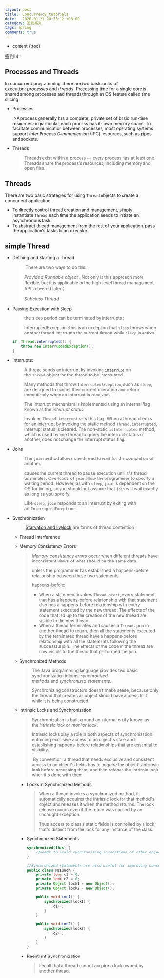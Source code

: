 ```yaml
---
layout: post
title:  Concurrency_tutorials
date:   2020-01-21 20:53:12 +08:00
category: 签到系列
tags: spring
comments: true
---
```


* content
{:toc}


签到14！



## Processes and Threads

In concurrent programming, there are two basic units of execution: *processes* and *threads*.  Processing time for a single core is shared among processes and threads through an OS feature called time slicing 

- Processes

   >A process generally has a complete, private set of basic run-time resources; in particular, each process has its own memory space. To facilitate communication between processes, most operating systems support *Inter Process Communication* (IPC) resources, such as pipes and sockets. 

- Threads

  >Threads exist within a process — every process has at least one. Threads share the process's resources, including memory and open files.  



## Threads

There are two basic strategies for using `Thread` objects to create a concurrent application. 

- To directly control thread creation and management, simply instantiate `Thread` each time the application needs to initiate an asynchronous task. 
- To abstract thread management from the rest of your application, pass the application's tasks to an *executor*.

## simple Thread

- Defining and Starting a Thread

  > There are two ways to do this:
  >
  >*Provide a Runnable object*：Not only is this approach more flexible, but it is applicable to the high-level thread management APIs covered later； 
  >
  >*Subclass Thread*；

- Pausing Execution with Sleep

  >the sleep period can be terminated by interrupts ;
  >
  >InterruptedException :this is an exception that `sleep` throws when another thread interrupts the current thread while `sleep` is active.  

  ```java
  if (Thread.interrupted()) {
      throw new InterruptedException();
  }
  ```

- Interrupts:

  >A thread sends an interrupt by invoking [`interrupt`](https://docs.oracle.com/javase/8/docs/api/java/lang/Thread.html#interrupt--) on the `Thread` object for the thread to be interrupted. 
  >
  >Many methods that throw `InterruptedException`, such as `sleep`, are designed to cancel their current operation and return immediately when an interrupt is received. 
  >
  >The interrupt mechanism is implemented using an internal flag known as the *interrupt status*.
  >
  >
  >
  >Invoking `Thread.interrupt` sets this flag. When a thread checks for an interrupt by invoking the static method `Thread.interrupted`, interrupt status is cleared. The non-static `isInterrupted` method, which is used by one thread to query the interrupt status of another, does not change the interrupt status flag.  

- Joins

  >The `join` method allows one thread to wait for the completion of another. 
  >
  >causes the current thread to pause execution until `t`'s thread terminates. Overloads of `join` allow the programmer to specify a waiting period. However, as with `sleep`, `join` is dependent on the OS for timing, so you should not assume that `join` will wait exactly as long as you specify. 
  >
  >Like `sleep`, `join` responds to an interrupt by exiting with an `InterruptedException`. 

- Synchronization

  > [Starvation and livelock](https://docs.oracle.com/javase/tutorial/essential/concurrency/starvelive.html) are forms of thread contention ;

  - Thread Interference

  - Memory Consistency Errors

    >*Memory consistency errors* occur when different threads have inconsistent views of what should be the same data. 
    >
    >unless the programmer has established a happens-before relationship between these two statements. 
    >
    >happens-before:
    >
    >- When a statement invokes `Thread.start`, every statement that has a happens-before relationship with that statement also has a happens-before relationship with every statement executed by the new thread. The effects of the code that led up to the creation of the new thread are visible to the new thread.
    >- When a thread terminates and causes a `Thread.join` in another thread to return, then all the statements executed by the terminated thread have a happens-before relationship with all the statements following the successful join. The effects of the code in the thread are now visible to the thread that performed the join.

  - Synchronized Methods

    > The Java programming language provides two basic synchronization idioms: *synchronized methods* and *synchronized statements*. 
    >
    > Synchronizing constructors doesn't make sense, because only the thread that creates an object should have access to it while it is being constructed. 

  - Intrinsic Locks and Synchronization

    > Synchronization is built around an internal entity known as the *intrinsic lock* or *monitor lock*.  
    >
    > Intrinsic locks play a role in both aspects of synchronization: enforcing exclusive access to an object's state and establishing happens-before relationships that are essential to visibility. 
    >
    >  By convention, a thread that needs exclusive and consistent access to an object's fields has to *acquire* the object's intrinsic lock before accessing them, and then *release* the intrinsic lock when it's done with them 

    - Locks In Synchronized Methods

      > When a thread invokes a synchronized method, it automatically acquires the intrinsic lock for that method's object and releases it when the method returns. The lock release occurs even if the return was caused by an uncaught exception. 
      >
      > Thus access to class's static fields is controlled by a lock that's distinct from the lock for any instance of the class. 

    - Synchronized Statements

      ```java
      synchronized(this) {
          //needs to avoid synchronizing invocations of other objects' methods
      }
      
      //Synchronized statements are also useful for improving concurrency with fine-grained synchronization,there's no reason to prevent an update of c1 from being interleaved with an update of c2
      public class MsLunch {
          private long c1 = 0;
          private long c2 = 0;
          private Object lock1 = new Object();
          private Object lock2 = new Object();
      
          public void inc1() {
              synchronized(lock1) {
                  c1++;
              }
          }
      
          public void inc2() {
              synchronized(lock2) {
                  c2++;
              }
          }
      }
      
      ```

    - Reentrant Synchronization

      >Recall that a thread cannot acquire a lock owned by another thread.

      

